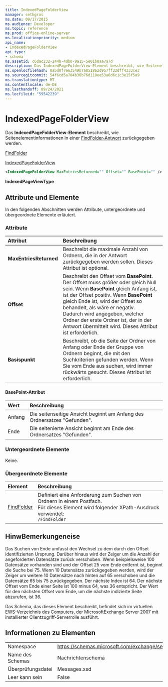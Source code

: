 ```yaml
---
title: IndexedPageFolderView
manager: sethgros
ms.date: 09/17/2015
ms.audience: Developer
ms.topic: reference
ms.prod: office-online-server
ms.localizationpriority: medium
api_name:
- IndexedPageFolderView
api_type:
- schema
ms.assetid: c6dac232-244b-4db0-9a15-5e01b8aa7a7d
description: Das IndexedPageFolderView-Element beschreibt, wie Seitenelementinformationen in einer FindFolder-Antwort zurückgegeben werden.
ms.openlocfilehash: 0a5d0f7e63549b7a851862d957ff32dff4333ce3
ms.sourcegitcommit: 54f6cd5a704b36b76d110ee53a6d6c1c3e15f5a9
ms.translationtype: MT
ms.contentlocale: de-DE
ms.lasthandoff: 09/24/2021
ms.locfileid: "59542239"
---
```

# <a name="indexedpagefolderview"></a>IndexedPageFolderView

Das **IndexedPageFolderView-Element** beschreibt, wie Seitenelementinformationen in einer [FindFolder-Antwort](findfolder.md) zurückgegeben werden. 
  
[FindFolder](findfolder.md)
  
[IndexedPageFolderView](indexedpagefolderview.md)
  
```xml
<IndexedPageFolderView MaxEntriesReturned="" Offset="" BasePoint="" />
```

 **IndexedPageViewType**
## <a name="attributes-and-elements"></a>Attribute und Elemente

In den folgenden Abschnitten werden Attribute, untergeordnete und übergeordnete Elemente erläutert.
  
### <a name="attributes"></a>Attribute

|**Attribut**|**Beschreibung**|
|:-----|:-----|
|**MaxEntriesReturned** <br/> |Beschreibt die maximale Anzahl von Ordnern, die in der Antwort zurückgegeben werden sollen. Dieses Attribut ist optional.  <br/> |
|**Offset** <br/> |Beschreibt den Offset vom **BasePoint**. Der Offset muss größer oder gleich Null sein. Wenn **BasePoint** gleich Anfang ist, ist der Offset positiv. Wenn **BasePoint** gleich Ende ist, wird der Offset so behandelt, als wäre er negativ.  <br/> Dadurch wird angegeben, welcher Ordner der erste Ordner ist, der in der Antwort übermittelt wird. Dieses Attribut ist erforderlich.  <br/> |
|**Basispunkt** <br/> |Beschreibt, ob die Seite der Ordner von Anfang oder Ende der Gruppe von Ordnern beginnt, die mit den Suchkriterien gefunden werden. Wenn Sie vom Ende aus suchen, wird immer rückwärts gesucht. Dieses Attribut ist erforderlich.  <br/> |
   
#### <a name="basepoint-attribute"></a>BasePoint-Attribut

|**Wert**|**Beschreibung**|
|:-----|:-----|
|Anfang  <br/> |Die seitenseitige Ansicht beginnt am Anfang des Ordnersatzes "Gefunden".  <br/> |
|Ende  <br/> |Die seitenierte Ansicht beginnt am Ende des Ordnersatzes "Gefunden".  <br/> |
   
### <a name="child-elements"></a>Untergeordnete Elemente

Keine.
  
### <a name="parent-elements"></a>Übergeordnete Elemente

|**Element**|**Beschreibung**|
|:-----|:-----|
|[FindFolder](findfolder.md) <br/> |Definiert eine Anforderung zum Suchen von Ordnern in einem Postfach.  <br/> Für dieses Element wird folgender XPath-Ausdruck verwendet:   <br/>  `/FindFolder` <br/> |
   
## <a name="remarks"></a>HinwBemerkungeneise

Das Suchen von Ende umfasst den Wechsel zu dem durch den Offset identifizierten Ursprung. Darüber hinaus wird der Zeiger um die Anzahl der angeforderten Datensätze zurück verschoben. Wenn beispielsweise 100 Datensätze vorhanden sind und der Offset 25 vom Ende entfernt ist, beginnt die Suche bei 75. Wenn 10 Datensätze zurückgegeben werden, wird der Zeiger um weitere 10 Datensätze nach hinten auf 65 verschoben und die Datensätze 65 bis 75 zurückgegeben. Der nächste Index ist 64. Der nächste Offset vom Ende einer Seite ist 100 minus 64, was 36 entspricht. Der Wert für den nächsten Offset vom Ende, um die nächste indizierte Seite abzurufen, ist 36.
  
Das Schema, das dieses Element beschreibt, befindet sich im virtuellen EWS-Verzeichnis des Computers, der MicrosoftExchange Server 2007 mit installierter Clientzugriff-Serverrolle ausführt.
  
## <a name="element-information"></a>Informationen zu Elementen

|||
|:-----|:-----|
|Namespace  <br/> |https://schemas.microsoft.com/exchange/services/2006/messages  <br/> |
|Name des Schemas  <br/> |Nachrichtenschema  <br/> |
|Überprüfungsdatei  <br/> |Messages.xsd  <br/> |
|Leer kann sein  <br/> |False  <br/> |
   

